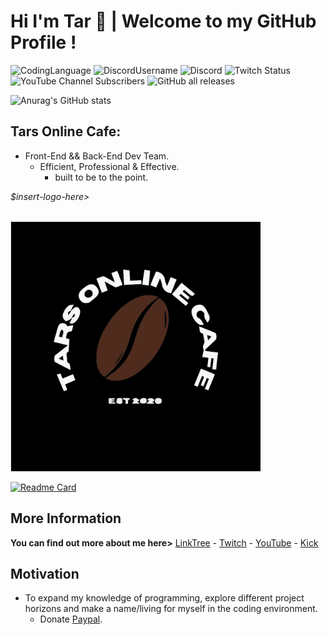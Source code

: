 <h1 id="hi-im-tar-👋--welcome-to-my-github-profile-">Hi I&#39;m Tar 👋 | Welcome to my GitHub Profile !</h1>
<img alt="CodingLanguage" src="https://img.shields.io/badge/Language-Python-green?style=for-the-badge&logo=Python&logoColor=green&label=Language&color=white">
<img alt="DiscordUsername" src="https://img.shields.io/badge/Username-nottherealtar-green?style=for-the-badge&logo=Discord&logoColor=green&label=Discord&color=white"> 
<img alt="Discord" src="https://img.shields.io/discord/729831380699185252?style=for-the-badge&logo=Discord&logoColor=green&label=Chat&color=white&link=https%3A%2F%2Fdiscord.gg%2FggaweTChKk">

<img alt="Twitch Status" src="https://img.shields.io/twitch/status/nottherealtar?style=for-the-badge&logo=twitch&logoColor=green&label=Twitch&color=white">
<img alt="YouTube Channel Subscribers" src="https://img.shields.io/youtube/channel/subscribers/UC2LzU0acQ-wwZvf3OWwobVA?style=for-the-badge&logo=youtube&logoColor=green&color=white">

<img alt="GitHub all releases" src="https://img.shields.io/github/downloads/tar420/Duncan/total?style=for-the-badge&logo=discord&logoColor=green&label=DuncanBot&color=white">

![Anurag's GitHub stats](https://github-readme-stats.vercel.app/api?username=nottherealtar&show_icons=true&theme=radical)

<h2 id="tars-online-cafe">Tars Online Cafe:</h2>
<ul>
<li>Front-End &amp;&amp; Back-End Dev Team.<ul>
<li>Efficient, Professional &amp; Effective.<ul>
<li>built to be to the point.</li>
</ul>
</li>
</ul>
</li>
</ul>


<p><em>$insert-logo-here&gt;</em> <div align="left">
    <br>
        <img src="tocl.svg" width="400px">
    <br></p>
</div>

[![Readme Card](https://github-readme-stats.vercel.app/api/pin/?username=nottherealtar&repo=Duncan)](https://github.com/anuraghazra/github-readme-stats)

<h2 id="more-information">More Information</h2>
<p> <strong>You can find out more about me here&gt;</strong> <a href="https://bit.ly/nottherealtar">LinkTree</a>
    - <a href="https://bit.ly/tarstwitch">Twitch</a>
        - <a href="https://bit.ly/tarsyt">YouTube</a>
            - <a href="https://bit.ly/tarskick">Kick</a></p>
            

            
<h2 id="motivation">Motivation</h2>
<ul>
<li>To expand my knowledge of programming, explore different project horizons and make a name/living for myself in the coding environment.<ul>
<li>Donate <a href="https://bit.ly/3KMYYVh">Paypal</a>.</li>
</ul>
</li>
</ul>
